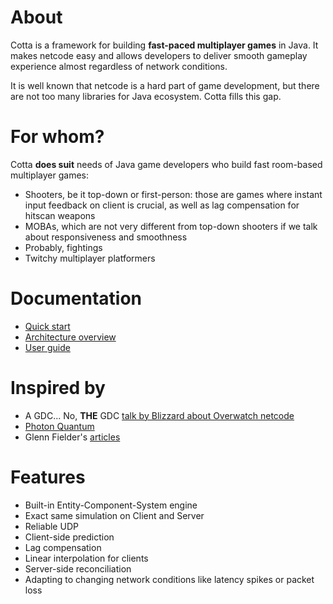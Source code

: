 # About
Cotta is a framework for building **fast-paced multiplayer games** in Java. It
makes netcode easy and allows developers to deliver smooth gameplay experience
almost regardless of network conditions.

It is well known that netcode is a hard part of game development, but there are
not too many libraries for Java ecosystem. Cotta fills this gap.

# For whom?
Cotta **does suit** needs of Java game developers who build fast room-based
multiplayer games:
- Shooters, be it top-down or first-person: those are games where instant input
feedback on client is crucial, as well as lag compensation for hitscan weapons
- MOBAs, which are not very different from top-down shooters if we talk about
responsiveness and smoothness
- Probably, fightings
- Twitchy multiplayer platformers

[//]: # (Cotta **doesn't really suit** needs of those who work on)

[//]: # (- turn-based games: just use whatever protocol, you don't need reliable UDP)

[//]: # (- real-time strategies: most would run fine without client-side prediction and )

[//]: # (lag compensation, and the ECS engine of Cotta is not a state-of-art thing &#40;yet&#41;, )

[//]: # (so use something else)

[//]: # (- MMOs where the world is huge: Cotta simulates the whole world identically on)

[//]: # (Server and all Clients, and it doesn't make sense for MMOs.)

# Documentation
- [Quick start](quick-start.md)
- [Architecture overview](architecture-overview.md)
- [User guide](user-guide.md)

# Inspired by
- A GDC... No, **THE** GDC [talk by Blizzard about Overwatch netcode](https://www.youtube.com/watch?v=W3aieHjyNvw)
- [Photon Quantum](https://www.photonengine.com/quantum#)
- Glenn Fielder's [articles](https://gafferongames.com/)

# Features
- Built-in Entity-Component-System engine
- Exact same simulation on Client and Server
- Reliable UDP
- Client-side prediction
- Lag compensation
- Linear interpolation for clients
- Server-side reconciliation
- Adapting to changing network conditions like latency spikes or packet loss
